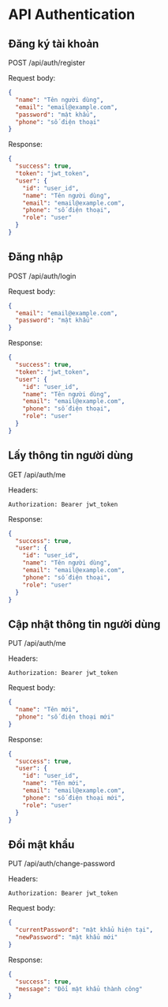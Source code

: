 # API Authentication

## Đăng ký tài khoản

POST /api/auth/register

Request body:

```json
{
  "name": "Tên người dùng",
  "email": "email@example.com",
  "password": "mật khẩu",
  "phone": "số điện thoại"
}
```

Response:

```json
{
  "success": true,
  "token": "jwt_token",
  "user": {
    "id": "user_id",
    "name": "Tên người dùng",
    "email": "email@example.com",
    "phone": "số điện thoại",
    "role": "user"
  }
}
```

## Đăng nhập

POST /api/auth/login

Request body:

```json
{
  "email": "email@example.com",
  "password": "mật khẩu"
}
```

Response:

```json
{
  "success": true,
  "token": "jwt_token",
  "user": {
    "id": "user_id",
    "name": "Tên người dùng",
    "email": "email@example.com",
    "phone": "số điện thoại",
    "role": "user"
  }
}
```

## Lấy thông tin người dùng

GET /api/auth/me

Headers:

```
Authorization: Bearer jwt_token
```

Response:

```json
{
  "success": true,
  "user": {
    "id": "user_id",
    "name": "Tên người dùng",
    "email": "email@example.com",
    "phone": "số điện thoại",
    "role": "user"
  }
}
```

## Cập nhật thông tin người dùng

PUT /api/auth/me

Headers:

```
Authorization: Bearer jwt_token
```

Request body:

```json
{
  "name": "Tên mới",
  "phone": "số điện thoại mới"
}
```

Response:

```json
{
  "success": true,
  "user": {
    "id": "user_id",
    "name": "Tên mới",
    "email": "email@example.com",
    "phone": "số điện thoại mới",
    "role": "user"
  }
}
```

## Đổi mật khẩu

PUT /api/auth/change-password

Headers:

```
Authorization: Bearer jwt_token
```

Request body:

```json
{
  "currentPassword": "mật khẩu hiện tại",
  "newPassword": "mật khẩu mới"
}
```

Response:

```json
{
  "success": true,
  "message": "Đổi mật khẩu thành công"
}
```
